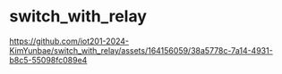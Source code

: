 # switch_with_relay

https://github.com/iot201-2024-KimYunbae/switch_with_relay/assets/164156059/38a5778c-7a14-4931-b8c5-55098fc089e4

